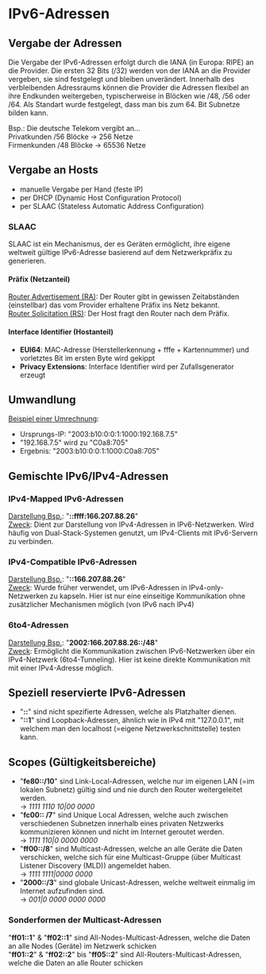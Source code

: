 # IPv6-Adressen
## Vergabe der Adressen
Die Vergabe der IPv6-Adressen erfolgt durch die IANA (in Europa: RIPE) an die Provider.
Die ersten 32 Bits (/32) werden von der IANA an die Provider vergeben, sie sind festgelegt und bleiben unverändert.
Innerhalb des verbleibenden Adressraums können die Provider die Adressen flexibel an ihre Endkunden weitergeben, typischerweise in Blöcken wie /48, /56 oder /64. Als Standart wurde festgelegt, dass man bis zum 64. Bit Subnetze bilden kann.

Bsp.: Die deutsche Telekom vergibt an...  
Privatkunden /56 Blöcke -> 256 Netze  
Firmenkunden /48 Blöcke -> 65536 Netze

## Vergabe an Hosts
- manuelle Vergabe per Hand (feste IP) 
- per DHCP (Dynamic Host Configuration Protocol)
- per SLAAC (Stateless Automatic Address Configuration)

### SLAAC
SLAAC ist ein Mechanismus, der es Geräten ermöglicht, ihre eigene weltweit gültige IPv6-Adresse basierend auf dem Netzwerkpräfix zu generieren.  

#### Präfix (Netzanteil)
<u>Router Advertisement (RA)</u>: Der Router gibt in gewissen Zeitabständen (einstellbar) das vom Provider erhaltene Präfix ins Netz bekannt.  
<u>Router Solicitation (RS)</u>: Der Host fragt den Router nach dem Präfix.

#### Interface Identifier (Hostanteil)
- **EUI64**: MAC-Adresse (Herstellerkennung + fffe + Kartennummer) und vorletztes Bit im ersten Byte wird gekippt  
- **Privacy Extensions**: Interface Identifier wird per Zufallsgenerator erzeugt

## Umwandlung
<u>Beispiel einer Umrechnung</u>:  
- Ursprungs-IP: "2003:b10:0:0:1:1000:192.168.7.5"  
- "192.168.7.5" wird zu "C0a8:705"  
- Ergebnis: "2003:b10:0:0:1:1000:C0a8:705"

## Gemischte IPv6/IPv4-Adressen
### IPv4-Mapped IPv6-Adressen
<u>Darstellung Bsp.</u>: "**::ffff:166.207.88.26**"  
<u>Zweck</u>: Dient zur Darstellung von IPv4-Adressen in IPv6-Netzwerken. Wird häufig von Dual-Stack-Systemen genutzt, um IPv4-Clients mit IPv6-Servern zu verbinden.

### IPv4-Compatible IPv6-Adressen
<u>Darstellung Bsp.</u>: "**::166.207.88.26**"  
<u>Zweck</u>: Wurde früher verwendet, um IPv6-Adressen in IPv4-only-Netzwerken zu kapseln. Hier ist nur eine einseitige Kommunikation ohne zusätzlicher Mechanismen möglich (von IPv6 nach IPv4)

### 6to4-Adressen
<u>Darstellung Bsp.</u>: "**2002:166.207.88.26::/48**"  
<u>Zweck</u>: Ermöglicht die Kommunikation zwischen IPv6-Netzwerken über ein IPv4-Netzwerk (6to4-Tunneling). Hier ist keine direkte Kommunikation mit mit einer IPv4-Adresse möglich.

## Speziell reservierte IPv6-Adressen
- "**::**" sind nicht spezifierte Adressen, welche als Platzhalter dienen.  
- "**::1**" sind Loopback-Adressen, ähnlich wie in IPv4 mit "127.0.0.1", mit welchem man den localhost (=eigene Netzwerkschnittstelle) testen kann.

## Scopes (Gültigkeitsbereiche)
- "**fe80::/10**" sind Link-Local-Adressen, welche nur im eigenen LAN (=im lokalen Subnetz) gültig sind und nie durch den Router weitergeleitet werden.  
-> _1111 1110 10|00 0000_
- "**fc00:: /7**" sind Unique Local Adressen, welche auch zwischen verschiedenen Subnetzen innerhalb eines privaten Netzwerks kommunizieren können und nicht im Internet geroutet werden.  
-> _1111 110|0 0000 0000_
- "**ff00::/8**" sind Multicast-Adressen, welche an alle Geräte die Daten verschicken, welche sich für eine Multicast-Gruppe (über Multicast Listener Discovery (MLD)) angemeldet haben.  
-> _1111 1111|0000 0000_
- "**2000::/3**" sind globale Unicast-Adressen, welche weltweit einmalig im Internet aufzufinden sind.  
-> _001|0 0000 0000 0000_

### Sonderformen der Multicast-Adressen
"**ff01::1**" & "**ff02::1**" sind All-Nodes-Multicast-Adressen, welche die Daten an alle Nodes (Geräte) im Netzwerk schicken  
"**ff01::2**" & "**ff02::2**" bis "**ff05::2**" sind All-Routers-Multicast-Adressen, welche die Daten an alle Router schicken

